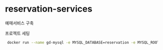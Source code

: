 # reservation-services
예매서비스 구축

프로젝트 세팅

```bash
 docker run --name gd-mysql -e MYSQL_DATABASE=reservation -e MYSQL_ROOT_PASSWORD=1234 -d -p 3306:3306 mysql:latest
```
